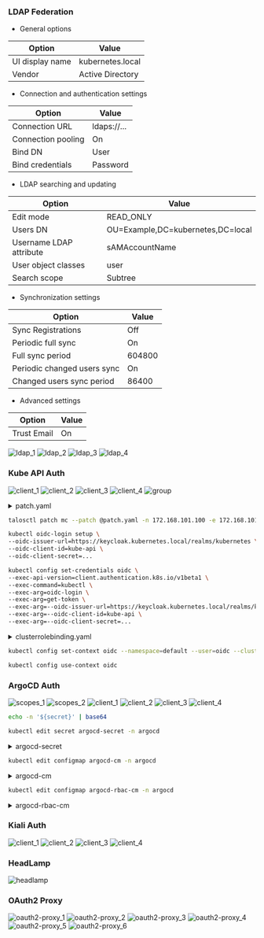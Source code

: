 ### LDAP Federation

* General options

| Option           | Value              |
| ---------------- | ----------------- |
| UI display name  | kubernetes.local   |
| Vendor           | Active Directory   |

* Connection and authentication settings

| Option              | Value              |
| ------------------- | ------------------ |
| Connection URL      | ldaps://...        |
| Connection pooling  | On                 |
| Bind DN             | User               |
| Bind credentials    | Password           |

* LDAP searching and updating

| Option                  | Value                             |
| ----------------------- | --------------------------------- |
| Edit mode               | READ_ONLY                         |
| Users DN                | OU=Example,DC=kubernetes,DC=local |
| Username LDAP attribute | sAMAccountName                    |
| User object classes     | user                              |
| Search scope            | Subtree                           |

* Synchronization settings

| Option                      | Value   |
| --------------------------- | ------- |
| Sync Registrations          | Off     |
| Periodic full sync          | On      |
| Full sync period            | 604800  |
| Periodic changed users sync | On      |
| Changed users sync period   | 86400   |

* Advanced settings

| Option      | Value |
| ----------- | ----- |
| Trust Email | On    |

![ldap_1](/images/keycloak/ldap/ldap_1.png)
![ldap_2](/images/keycloak/ldap/ldap_2.png)
![ldap_3](/images/keycloak/ldap/ldap_3.png)
![ldap_4](/images/keycloak/ldap/ldap_4.png)

### Kube API Auth
![client_1](/images/keycloak/kube-api/client_1.png)
![client_2](/images/keycloak/kube-api/client_2.png)
![client_3](/images/keycloak/kube-api/client_3.png)
![client_4](/images/keycloak/kube-api/client_4.png)
![group](/images/keycloak/kube-api/group.png)

<details>
<summary>patch.yaml</summary>

```yaml
---
machine:
  files:
    - content: |
        -----BEGIN CERTIFICATE-----

        -----END CERTIFICATE-----
      permissions: 0644
      path: /var/lib/certs/ca-certs
      op: create
cluster:
  apiServer:
    extraArgs:
      oidc-client-id: kube-api
      oidc-groups-claim: groups
      oidc-issuer-url: https://keycloak.kubernetes.local/realms/kubernetes
      oidc-username-claim: email
      oidc-ca-file: /etc/kubernetes/certs/ca-certs
    extraVolumes:
      - hostPath: /var/lib/certs
        mountPath: /etc/kubernetes/certs
        readonly: true
---
```
</details>

```bash
talosctl patch mc --patch @patch.yaml -n 172.168.101.100 -e 172.168.101.100
```
```bash
kubectl oidc-login setup \
--oidc-issuer-url=https://keycloak.kubernetes.local/realms/kubernetes \
--oidc-client-id=kube-api \
--oidc-client-secret=...
```
```bash
kubectl config set-credentials oidc \
--exec-api-version=client.authentication.k8s.io/v1beta1 \
--exec-command=kubectl \
--exec-arg=oidc-login \
--exec-arg=get-token \
--exec-arg=--oidc-issuer-url=https://keycloak.kubernetes.local/realms/kubernetes \
--exec-arg=--oidc-client-id=kube-api \
--exec-arg=--oidc-client-secret=... 
```
<details>
<summary>clusterrolebinding.yaml</summary>

```yaml
kind: ClusterRoleBinding
apiVersion: rbac.authorization.k8s.io/v1
metadata:
  name: oidc-admin
roleRef:
  apiGroup: rbac.authorization.k8s.io
  kind: ClusterRole
  name: cluster-admin
subjects:
- kind: Group
  name: kube-adm
```
</details>

```bash
kubectl config set-context oidc --namespace=default --user=oidc --cluster=k8s
```
```bash
kubectl config use-context oidc
```

### ArgoCD Auth
![scopes_1](/images/keycloak/argocd/scopes_1.png)
![scopes_2](/images/keycloak/argocd/scopes_2.png)
![client_1](/images/keycloak/argocd/client_1.png)
![client_2](/images/keycloak/argocd/client_2.png)
![client_3](/images/keycloak/argocd/client_3.png)
![client_4](/images/keycloak/argocd/client_4.png)

```bash
echo -n '${secret}' | base64
```
```bash
kubectl edit secret argocd-secret -n argocd
```
<details>
<summary>argocd-secret</summary>

```yaml
data:
  ...
  oidc.keycloak.clientSecret: U1Vh...
  ...
```
</details>

```bash
kubectl edit configmap argocd-cm -n argocd
```
<details>
<summary>argocd-cm</summary>

```yaml
...
  oidc.config: |
    name: Keycloak
    issuer: https://keycloak.kubernetes.local/realms/kubernetes
    clientID: argocd
    clientSecret: $oidc.keycloak.clientSecret
    requestedScopes: ["openid", "profile", "email", "groups"]
...
```
</details>

```bash
kubectl edit configmap argocd-rbac-cm -n argocd
```
<details>
<summary>argocd-rbac-cm</summary>

```yaml
...
  policy.csv: |
    g, kube-adm, role:admin
...
```
</details>

### Kiali Auth
![client_1](/images/keycloak/kiali/client_1.png)
![client_2](/images/keycloak/kiali/client_2.png)
![client_3](/images/keycloak/kiali/client_3.png)
![client_4](/images/keycloak/kiali/client_4.png)

### HeadLamp
![headlamp](/images/keycloak/kube-api/headlamp.PNG)

### OAuth2 Proxy
![oauth2-proxy_1](/images/keycloak/oauth2-proxy/oauth2-proxy_1.png)
![oauth2-proxy_2](/images/keycloak/oauth2-proxy/oauth2-proxy_2.png)
![oauth2-proxy_3](/images/keycloak/oauth2-proxy/oauth2-proxy_3.png)
![oauth2-proxy_4](/images/keycloak/oauth2-proxy/oauth2-proxy_4.png)
![oauth2-proxy_5](/images/keycloak/oauth2-proxy/oauth2-proxy_5.png)
![oauth2-proxy_6](/images/keycloak/oauth2-proxy/oauth2-proxy_6.png)